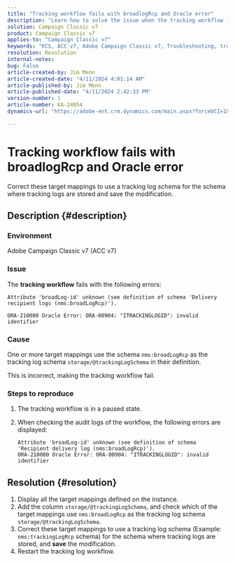 ```yaml
---
title: "Tracking workflow fails with broadlogRcp and Oracle error"
description: "Learn how to solve the issue when the tracking workflow fails with a broadlogRcp and an Oracle error."
solution: Campaign Classic v7
product: Campaign Classic v7
applies-to: "Campaign Classic v7"
keywords: "KCS, ACC v7, Adobe Campaign Classic v7, Troubleshooting, tracking workflow, fail, broadlogRcp, oracle, error, storage/@trackingLogSchema"
resolution: Resolution
internal-notes: 
bug: False
article-created-by: Jim Menn
article-created-date: "4/11/2024 4:01:14 AM"
article-published-by: Jim Menn
article-published-date: "4/11/2024 2:42:33 PM"
version-number: 1
article-number: KA-24054
dynamics-url: "https://adobe-ent.crm.dynamics.com/main.aspx?forceUCI=1&pagetype=entityrecord&etn=knowledgearticle&id=3c08ec20-b8f7-ee11-a1fe-6045bd006268"

---
```

# Tracking workflow fails with broadlogRcp and Oracle error


Correct these target mappings to use a tracking log schema for the schema where tracking logs are stored and save the modification.

## Description {#description}


### Environment

Adobe Campaign Classic v7 (ACC v7)

### Issue

The <b>tracking workflow</b> fails with the following errors:


```
Attribute 'broadLog-id' unknown (see definition of schema 'Delivery recipient logs (nms:broadLogRcp)').

ORA-210000 Oracle Error: ORA-00904: "ITRACKINGLOGID": invalid identifier
```


### Cause

One or more target mappings use the schema `nms:broadLogRcp` as the tracking log schema `storage/@trackingLogSchema` in their definition.

This is incorrect, making the tracking workflow fail.

### Steps to reproduce

1. The tracking workflow is in a paused state.
2. When checking the audit logs of the workflow, the following errors are displayed:

    


    ```
    Attribute 'broadLog-id' unknown (see definition of schema 'Recipient delivery log (nms:broadLogRcp)').
    ORA-210000 Oracle Error: ORA-00904: "ITRACKINGLOGID": invalid identifier
    ```



## Resolution {#resolution}


1. Display all the target mappings defined on the instance.
2. Add the column `storage/@trackingLogSchema`, and check which of the target mappings use `nms:broadLogRcp` as the tracking log schema `storage/@trackingLogSchema`.
3. Correct these target mappings to use a tracking log schema (Example: `nms:trackingLogRcp` schema) for the schema where tracking logs are stored, and <b>save</b> the modification.
4. Restart the tracking log workflow.

